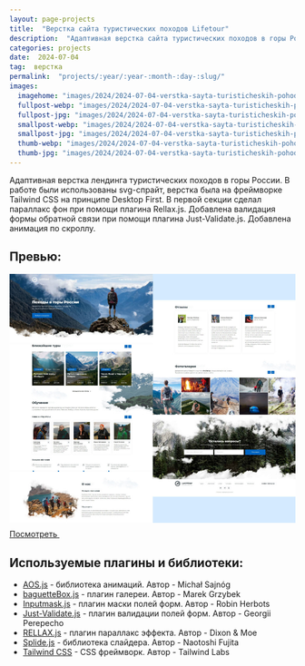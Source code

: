```yaml
---
layout: page-projects
title:  "Верстка сайта туристических походов Lifetour"
description:  "Адаптивная верстка сайта туристических походов в горы России Lifetour"
categories: projects
date:  2024-07-04
tag:  верстка
permalink:  "projects/:year/:year-:month-:day-:slug/"
images:
  imagehome: "images/2024/2024-07-04-verstka-sayta-turisticheskih-pohodov-lifetour/1.jpg" #968x544
  fullpost-webp: "images/2024/2024-07-04-verstka-sayta-turisticheskih-pohodov-lifetour/1.webp" #968x544
  fullpost-jpg: "images/2024/2024-07-04-verstka-sayta-turisticheskih-pohodov-lifetour/1.jpg" #968x544
  smallpost-webp: "images/2024/2024-07-04-verstka-sayta-turisticheskih-pohodov-lifetour/small-post.webp" #436x244
  smallpost-jpg: "images/2024/2024-07-04-verstka-sayta-turisticheskih-pohodov-lifetour/small-post.jpg" #436x244
  thumb-webp: "images/2024/2024-07-04-verstka-sayta-turisticheskih-pohodov-lifetour/thumb-post.webp" #248x140
  thumb-jpg: "images/2024/2024-07-04-verstka-sayta-turisticheskih-pohodov-lifetour/thumb-post.jpg" #248x140
---
```


<p>Адаптивная верстка лендинга туристических походов в горы России. В работе были использованы svg-спрайт, верстка была на фреймворке Tailwind CSS на принципе Desktop First. В первой секции сделал параллакс фон при помощи плагина Rellax.js. Добавлена валидация формы обратной связи при помощи плагина Just-Validate.js. Добавлена анимация по скроллу.</p>

<h2>Превью:</h2>

<img src="images/2024/2024-07-04-verstka-sayta-turisticheskih-pohodov-lifetour/2.jpg">

<div class="full-article__button">
  <a class="button" rel="nofollow noreferrer noopener" target="_blank" href="https://lorsalio7.github.io/Lifetour/dist/">Посмотреть
    <svg class="button__icon button__icon--right" width="22" height="22">
      <use xlink:href="img/sprite.svg#new-tab-ic"></use>
    </svg>
  </a>
</div>

<h2>Используемые плагины и библиотеки:</h2>

<ul>
  <li><a href="https://michalsnik.github.io/aos/" rel="nofollow">AOS.js</a> - библиотека анимаций. Автор - Michał Sajnóg</li>
  <li><a href="https://feimosi.github.io/baguetteBox.js/" rel="nofollow">baguetteBox.js</a> - плагин галереи. Автор - Marek Grzybek</li>
  <li><a href="https://robinherbots.github.io/Inputmask/" rel="nofollow">Inputmask.js</a> - плагин маски полей форм. Автор - Robin Herbots</li>
  <li><a href="https://just-validate.dev/" rel="nofollow">Just-Validate.js</a> - плагин валидации полей форм. Автор - Georgii Perepecho</li>
  <li><a href="https://dixonandmoe.com/rellax/" rel="nofollow">RELLAX.js</a> - плагин параллакс эффекта. Автор - Dixon & Moe</li>
  <li><a href="https://splidejs.com/" rel="nofollow">Splide.js</a> - библиотека слайдера. Автор - Naotoshi Fujita</li>
  <li><a href="https://tailwindcss.com/" rel="nofollow">Tailwind CSS</a> - CSS фреймворк. Автор - Tailwind Labs</li>
</ul>